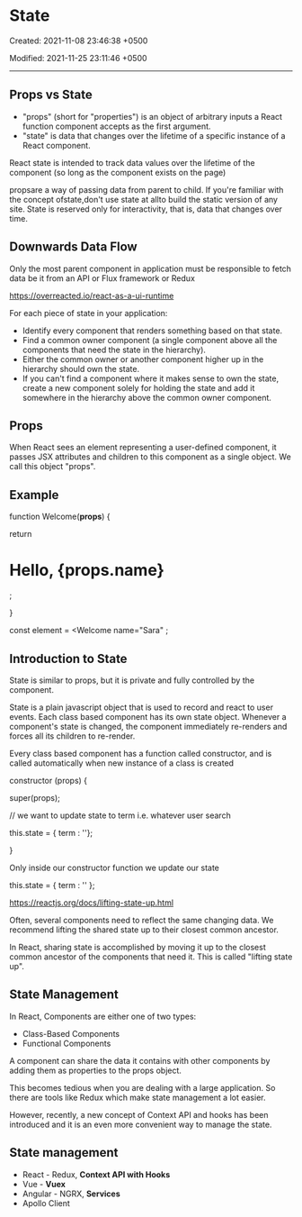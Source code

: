 # State

Created: 2021-11-08 23:46:38 +0500

Modified: 2021-11-25 23:11:46 +0500

---

## Props vs State

- "props" (short for "properties") is an object of arbitrary inputs a React function component accepts as the first argument.
- "state" is data that changes over the lifetime of a specific instance of a React component.

React state is intended to track data values over the lifetime of the component (so long as the component exists on the page)

propsare a way of passing data from parent to child. If you're familiar with the concept ofstate,don't use state at allto build the static version of any site. State is reserved only for interactivity, that is, data that changes over time.

## Downwards Data Flow

Only the most parent component in application must be responsible to fetch data be it from an API or Flux framework or Redux

<https://overreacted.io/react-as-a-ui-runtime>

For each piece of state in your application:

- Identify every component that renders something based on that state.
- Find a common owner component (a single component above all the components that need the state in the hierarchy).
- Either the common owner or another component higher up in the hierarchy should own the state.
- If you can't find a component where it makes sense to own the state, create a new component solely for holding the state and add it somewhere in the hierarchy above the common owner component.

## Props

When React sees an element representing a user-defined component, it passes JSX attributes and children to this component as a single object. We call this object "props".

## Example

function Welcome(**props**) {

return <h1>Hello, {props.name}</h1>;

}

const element = <Welcome name="Sara" ;

## Introduction to State

State is similar to props, but it is private and fully controlled by the component.

State is a plain javascript object that is used to record and react to user events. Each class based component has its own state object. Whenever a component's state is changed, the component immediately re-renders and forces all its children to re-render.

Every class based component has a function called constructor, and is called automatically when new instance of a class is created

constructor (props) {

super(props);

// we want to update state to term i.e. whatever user search

this.state = { term : ''};

}

Only inside our constructor function we update our state

this.state = { term : '' };

<https://reactjs.org/docs/lifting-state-up.html>

Often, several components need to reflect the same changing data. We recommend lifting the shared state up to their closest common ancestor.

In React, sharing state is accomplished by moving it up to the closest common ancestor of the components that need it. This is called "lifting state up".

## State Management

In React, Components are either one of two types:

- Class-Based Components
- Functional Components

A component can share the data it contains with other components by adding them as properties to the props object.

This becomes tedious when you are dealing with a large application. So there are tools like Redux which make state management a lot easier.

However, recently, a new concept of Context API and hooks has been introduced and it is an even more convenient way to manage the state.

## State management

- React - Redux, **Context API with Hooks**
- Vue - **Vuex**
- Angular - NGRX, **Services**
- Apollo Client
